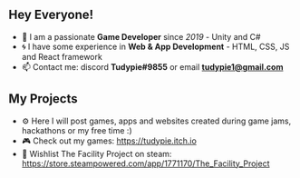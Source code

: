 ## Hey Everyone!
- 💾 I am a passionate **Game Developer** since *2019* - Unity and C#
- 🌀 I have some experience in **Web & App Development** - HTML, CSS, JS and React framework
- 📫 Contact me: discord **Tudypie#9855** or email **tudypie1@gmail.com**

## My Projects
- ⚙ Here I will post games, apps and websites created during game jams, hackathons or my free time :)
- 🎮 Check out my games: https://tudypie.itch.io
- 🚀 Wishlist The Facility Project on steam: https://store.steampowered.com/app/1771170/The_Facility_Project

